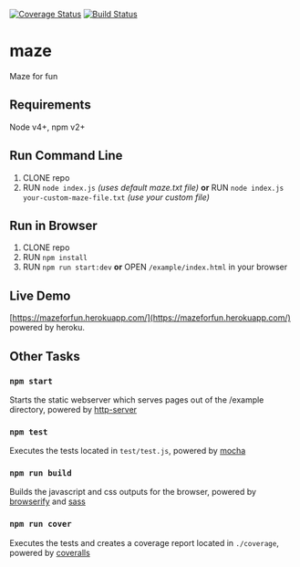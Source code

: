 [![Coverage Status](https://coveralls.io/repos/github/anarh/maze/badge.svg?branch=master)](https://coveralls.io/github/anarh/maze?branch=master) [![Build Status](https://travis-ci.org/anarh/maze.svg?branch=master)](https://travis-ci.org/anarh/maze)

# maze
Maze for fun

## Requirements
Node v4+, npm v2+

## Run Command Line
1. CLONE repo
2. RUN `node index.js` *(uses default maze.txt file)* **or** RUN `node index.js your-custom-maze-file.txt` *(use your custom file)*

## Run in Browser
1. CLONE repo
2. RUN `npm install`
3. RUN `npm run start:dev` **or** OPEN `/example/index.html` in your browser

## Live Demo
[https://mazeforfun.herokuapp.com/](https://mazeforfun.herokuapp.com/) powered by heroku.

## Other Tasks

### `npm start`
Starts the static webserver which serves pages out of the /example directory, powered by [http-server](https://www.npmjs.com/package/http-server)

### `npm test`
Executes the tests located in `test/test.js`, powered by [mocha](https://mochajs.org/)

### `npm run build`
Builds the javascript and css outputs for the browser, powered by [browserify](http://browserify.org/) and [sass](https://github.com/sass/node-sass)

### `npm run cover`
Executes the tests and creates a coverage report located in `./coverage`, powered by [coveralls](https://www.npmjs.com/package/coveralls)


